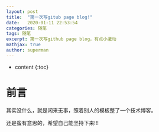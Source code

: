 ```yaml
---
layout: post
title:  "第一次写gitub page blog!"
date:   2020-01-11 22:53:54
categories: 随笔
tags: 随笔
excerpt: 第一次写github page blog，有点小激动
mathjax: true
author: superman
---
```


* content
{:toc}

# 前言
其实没什么，就是闲来无事，照着别人的模板整了一个技术博客。

还是蛮有意思的，希望自己能坚持下来!!!


